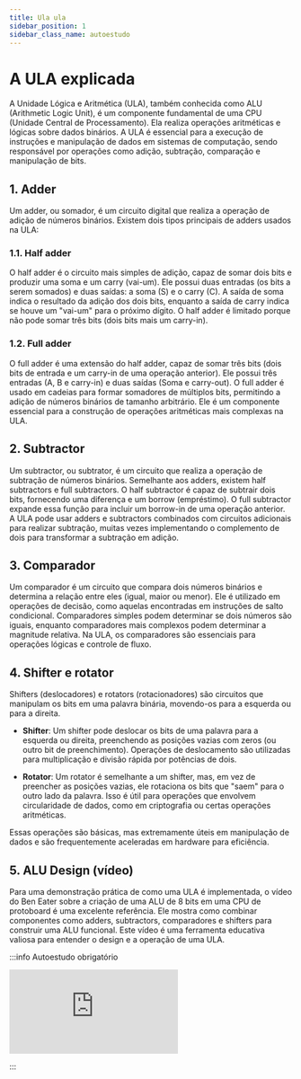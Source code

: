 ```yaml
---
title: Ula ula
sidebar_position: 1
sidebar_class_name: autoestudo
---
```


# A ULA explicada

A Unidade Lógica e Aritmética (ULA), também conhecida como ALU (Arithmetic
Logic Unit), é um componente fundamental de uma CPU (Unidade Central de
Processamento). Ela realiza operações aritméticas e lógicas sobre dados
binários. A ULA é essencial para a execução de instruções e manipulação de
dados em sistemas de computação, sendo responsável por operações como adição,
subtração, comparação e manipulação de bits.

## 1. Adder

Um adder, ou somador, é um circuito digital que realiza a operação de adição de
números binários. Existem dois tipos principais de adders usados na ULA:

### 1.1. Half adder

O half adder é o circuito mais simples de adição, capaz de somar dois bits e
produzir uma soma e um carry (vai-um). Ele possui duas entradas (os bits a
serem somados) e duas saídas: a soma (S) e o carry (C). A saída de soma indica
o resultado da adição dos dois bits, enquanto a saída de carry indica se houve
um "vai-um" para o próximo dígito. O half adder é limitado porque não pode
somar três bits (dois bits mais um carry-in).

### 1.2. Full adder

O full adder é uma extensão do half adder, capaz de somar três bits (dois bits
de entrada e um carry-in de uma operação anterior). Ele possui três entradas
(A, B e carry-in) e duas saídas (Soma e carry-out). O full adder é usado em
cadeias para formar somadores de múltiplos bits, permitindo a adição de números
binários de tamanho arbitrário. Ele é um componente essencial para a construção
de operações aritméticas mais complexas na ULA.

## 2. Subtractor

Um subtractor, ou subtrator, é um circuito que realiza a operação de subtração
de números binários. Semelhante aos adders, existem half subtractors e full
subtractors. O half subtractor é capaz de subtrair dois bits, fornecendo uma
diferença e um borrow (empréstimo). O full subtractor expande essa função para
incluir um borrow-in de uma operação anterior. A ULA pode usar adders e
subtractors combinados com circuitos adicionais para realizar subtração, muitas
vezes implementando o complemento de dois para transformar a subtração em
adição.

## 3. Comparador

Um comparador é um circuito que compara dois números binários e determina a
relação entre eles (igual, maior ou menor). Ele é utilizado em operações de
decisão, como aquelas encontradas em instruções de salto condicional.
Comparadores simples podem determinar se dois números são iguais, enquanto
comparadores mais complexos podem determinar a magnitude relativa. Na ULA, os
comparadores são essenciais para operações lógicas e controle de fluxo.

## 4. Shifter e rotator

Shifters (deslocadores) e rotators (rotacionadores) são circuitos que manipulam
os bits em uma palavra binária, movendo-os para a esquerda ou para a direita. 

- **Shifter**: Um shifter pode deslocar os bits de uma palavra para a esquerda
  ou direita, preenchendo as posições vazias com zeros (ou outro bit de
  preenchimento). Operações de deslocamento são utilizadas para multiplicação e
  divisão rápida por potências de dois.

- **Rotator**: Um rotator é semelhante a um shifter, mas, em vez de preencher
  as posições vazias, ele rotaciona os bits que "saem" para o outro lado da
  palavra. Isso é útil para operações que envolvem circularidade de dados, como
  em criptografia ou certas operações aritméticas.

Essas operações são básicas, mas extremamente úteis em manipulação de dados e
são frequentemente aceleradas em hardware para eficiência.

## 5. ALU Design (vídeo)

Para uma demonstração prática de como uma ULA é implementada, o vídeo do Ben
Eater sobre a criação de uma ALU de 8 bits em uma CPU de protoboard é uma
excelente referência. Ele mostra como combinar componentes como adders,
subtractors, comparadores e shifters para construir uma ALU funcional. Este
vídeo é uma ferramenta educativa valiosa para entender o design e a operação de
uma ULA.

:::info Autoestudo obrigatório

<div style={{ textAlign: 'center' }}>
    <iframe 
        style={{
            display: 'block',
            margin: 'auto',
            width: '100%',
            height: '50vh',
        }}
        src="https://www.youtube.com/embed/mOVOS9AjgFs" 
        frameborder="0" 
        allowFullScreen>
    </iframe>
</div>

:::
